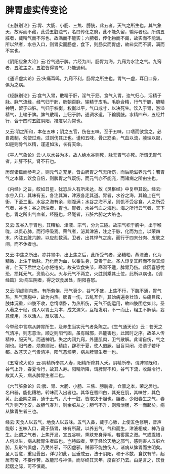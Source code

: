# 脾胃虚实传变论

《五脏别论》云∶胃、大肠、小肠、三焦、膀胱，此五者，天气之所生也。其气象天，故泻而不藏，此受五脏浊气，名曰传化之府，此不能久留，输泻者也。所谓五脏者，藏精气而不泻也，故满而不能实；六腑者，传化物而不藏，故实而不能满。所以然者，水谷入口，则胃实而肠虚，食下，则肠实而胃虚，故曰实而不满，满而不实也。

《阴阳应象大论》云∶谷气通于脾。六经为川，肠胃为海，九窍为水注之气。九窍者，五脏主之。五脏皆得胃气，乃能通利。

《通评虚实论》云∶头痛耳鸣，九窍不利，肠胃之所生也。胃气一虚，耳目口鼻，俱为之病。

《经脉别论》云∶食气入胃，散精于肝，淫气于筋。食气入胃，浊气归心，淫精于脉。脉气流经，经气归于肺，肺朝百脉，输精于皮毛。毛脉合精，行气于腑，腑精神明，留于四脏。气归于权衡，权衡以平，气口成寸，以决死生。饮入于胃，游溢精气，上输于脾。脾气散精，上归于肺，通调水道，下输膀胱。水精四布，五经并行，合于四时五脏阴阳，揆度以为常也。

又云∶阴之所和，本在五味；阴之五官，伤在五味。至于五味，口嗜而欲食之，必自裁制，勿使过焉，过则伤其正也。谨和五味，骨正筋柔，气血以流，腠理以密，如是则骨气以精，谨道如法，长有天命。

《平人气象论》云∶人以水谷为本，故人绝水谷则死，脉无胃气亦死。所谓无胃气者，非肝不弦，肾不石也。

历观诸篇而参考之，则元气之充足，皆由脾胃之气无所伤，而后能滋养元气；若胃气之本弱，饮食自倍，则脾胃之气既伤，而元气亦不能充，而诸病之所由生也。

《内经》之旨，皎如日星，犹恐后人有所未达，故《灵枢经》中复申其说。经云∶水谷入口，其味有五，各注其海，津液各走其道。胃者，水谷之海，其输上在气街，下至三里。水谷之海有余，则腹满；水谷之海不足，则饥不受谷食。人之所受气者，谷也；谷之所注者，胃也。胃者，水谷气血之海也。海之所行云气者，天下也。胃之所出气血者，经隧也。经隧者，五脏六腑之大络也。

又云∶五谷入于胃也，其糟粕、津液、宗气，分为三隧。故宗气积于胸中，出于喉咙，以贯心肺，而行呼吸焉。荣气者，泌其津液，注之于脉，化而为血，以荣四末，内注五脏六腑，以应刻数焉。卫者，出其悍气之疾，而行于四末分肉、皮肤之间，而不休者也。

又云∶中焦之所出，亦并胃中，出上焦之后，此所受气者，泌糟粕，蒸津液，化为精微，上注于肺脉，乃化而为血，以奉生身，莫贵于此。圣人谆复其辞而不惮其烦者，仁天下后世之心亦惓惓矣。故夫饮食失节，寒温不适，脾胃乃伤。此因喜怒忧恐，损耗元气，资助心火。火与元气不两立，火胜则乘其土位，此所以病也。《调经篇》云∶病生阴者，得之饮食居处，阴阳喜怒。

又云∶阴虚则内热，有所劳倦，形气衰少，谷气不盛，上焦不行，下脘不通，胃气热，热气熏胸中，故为内热。脾胃一伤，五乱互作，其始病遍身壮热，头痛目眩，肢体沉重，四肢不收，怠惰嗜卧，为热所伤，元气不能运用，故四肢困怠如此。圣人著之于经，谓人以胃土为本，成文演义，互相发明，不一而止，粗工不解读，妄意使用，本以活人，反以害人。

今举经中言病从脾胃所生，及养生当实元气者条陈之。《生气通天论》云：苍天之气清净，则志意治，顺之则阳气固，虽有贼邪，弗能害也，此因时之序。故圣人传精神，服天气，而通神明。失之内闭九窍，外壅肌肉，卫气散解。此谓自伤，气之削也。阳气者，烦劳则张，精绝，辟积于夏，使人煎厥。目盲耳闭，溃溃乎若坏都。故苍天之气贵清净，阳气恶烦劳，病从脾胃生者一也。

《五常政大论》云∶阴精所奉其人寿，阳精所降其人夭。阴精所奉，谓脾胃既和，谷气上升，春夏令行，故其人寿。阳精所降，谓脾胃不和，谷气下流，收藏令行，故其人夭，病从脾胃生者二也。

《六节脏象论》云∶脾、胃、大肠、小肠、三焦、膀胱者，仓廪之本，荣之居也。名曰器，能化糟粕，转味而入出者也。其华在唇四白，其充在肌，其味甘，其色黄。此至阴之类，通于土气，凡十一脏，皆取决于胆也。胆者，少阳春生之气，春气升则万化安。故胆气春升，则余脏从之；胆气不升，则飧泄肠，不一而起矣。病从脾胃生者三也。

经云∶天食人以五气，地食人以五味。五气入鼻，藏于心肺，上使五色修明，音声能彰；五味入口，藏于肠胃，味有所藏，以养五气，气和而生，津液相成，神乃自生。此谓之气者，上焦开发，宣五谷味，熏肤充身泽毛，若雾露之溉。气或乖错，人何以生，病从脾胃生者四也。岂特四者，至于经论天地之邪气，感则害人五脏六腑，及形气俱虚，乃受外邪，不因虚邪，贼邪不能独伤人，诸病从脾胃而生明矣。圣人旨意，重见叠出，详尽如此，且垂戒云，法于阴阳，和于术数，食饮有节，起居有常，不妄作劳，故能形与神俱，而尽终其天年，度百岁乃去。由是言之，饮食起居之际，可不慎哉。